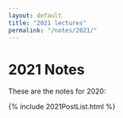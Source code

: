 ```yaml
---
layout: default
title: "2021 lectures"
permalink: "/notes/2021/"
---
```


# 2021 Notes

These are the notes for 2020:

{% include 2021PostList.html %}
